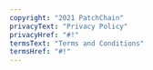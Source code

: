```yaml
---
copyright: "2021 PatchChain"
privacyText: "Privacy Policy"
privacyHref: "#!"
termsText: "Terms and Conditions"
termsHref: "#!"
---
```


